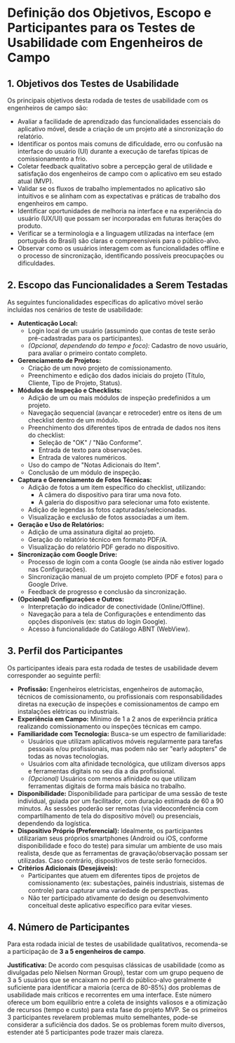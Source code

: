 # Definição dos Objetivos, Escopo e Participantes para os Testes de Usabilidade com Engenheiros de Campo

## 1. Objetivos dos Testes de Usabilidade

Os principais objetivos desta rodada de testes de usabilidade com os engenheiros de campo são:

*   Avaliar a facilidade de aprendizado das funcionalidades essenciais do aplicativo móvel, desde a criação de um projeto até a sincronização do relatório.
*   Identificar os pontos mais comuns de dificuldade, erro ou confusão na interface do usuário (UI) durante a execução de tarefas típicas de comissionamento a frio.
*   Coletar feedback qualitativo sobre a percepção geral de utilidade e satisfação dos engenheiros de campo com o aplicativo em seu estado atual (MVP).
*   Validar se os fluxos de trabalho implementados no aplicativo são intuitivos e se alinham com as expectativas e práticas de trabalho dos engenheiros em campo.
*   Identificar oportunidades de melhoria na interface e na experiência do usuário (UX/UI) que possam ser incorporadas em futuras iterações do produto.
*   Verificar se a terminologia e a linguagem utilizadas na interface (em português do Brasil) são claras e compreensíveis para o público-alvo.
*   Observar como os usuários interagem com as funcionalidades offline e o processo de sincronização, identificando possíveis preocupações ou dificuldades.

## 2. Escopo das Funcionalidades a Serem Testadas

As seguintes funcionalidades específicas do aplicativo móvel serão incluídas nos cenários de teste de usabilidade:

*   **Autenticação Local:**
    *   Login local de um usuário (assumindo que contas de teste serão pré-cadastradas para os participantes).
    *   *(Opcional, dependendo do tempo e foco):* Cadastro de novo usuário, para avaliar o primeiro contato completo.
*   **Gerenciamento de Projetos:**
    *   Criação de um novo projeto de comissionamento.
    *   Preenchimento e edição dos dados iniciais do projeto (Título, Cliente, Tipo de Projeto, Status).
*   **Módulos de Inspeção e Checklists:**
    *   Adição de um ou mais módulos de inspeção predefinidos a um projeto.
    *   Navegação sequencial (avançar e retroceder) entre os itens de um checklist dentro de um módulo.
    *   Preenchimento dos diferentes tipos de entrada de dados nos itens do checklist:
        *   Seleção de "OK" / "Não Conforme".
        *   Entrada de texto para observações.
        *   Entrada de valores numéricos.
    *   Uso do campo de "Notas Adicionais do Item".
    *   Conclusão de um módulo de inspeção.
*   **Captura e Gerenciamento de Fotos Técnicas:**
    *   Adição de fotos a um item específico do checklist, utilizando:
        *   A câmera do dispositivo para tirar uma nova foto.
        *   A galeria do dispositivo para selecionar uma foto existente.
    *   Adição de legendas às fotos capturadas/selecionadas.
    *   Visualização e exclusão de fotos associadas a um item.
*   **Geração e Uso de Relatórios:**
    *   Adição de uma assinatura digital ao projeto.
    *   Geração do relatório técnico em formato PDF/A.
    *   Visualização do relatório PDF gerado no dispositivo.
*   **Sincronização com Google Drive:**
    *   Processo de login com a conta Google (se ainda não estiver logado nas Configurações).
    *   Sincronização manual de um projeto completo (PDF e fotos) para o Google Drive.
    *   Feedback de progresso e conclusão da sincronização.
*   **(Opcional) Configurações e Outros:**
    *   Interpretação do indicador de conectividade (Online/Offline).
    *   Navegação para a tela de Configurações e entendimento das opções disponíveis (ex: status do login Google).
    *   Acesso à funcionalidade do Catálogo ABNT (WebView).

## 3. Perfil dos Participantes

Os participantes ideais para esta rodada de testes de usabilidade devem corresponder ao seguinte perfil:

*   **Profissão:** Engenheiros eletricistas, engenheiros de automação, técnicos de comissionamento, ou profissionais com responsabilidades diretas na execução de inspeções e comissionamentos de campo em instalações elétricas ou industriais.
*   **Experiência em Campo:** Mínimo de 1 a 2 anos de experiência prática realizando comissionamento ou inspeções técnicas em campo.
*   **Familiaridade com Tecnologia:** Busca-se um espectro de familiaridade:
    *   Usuários que utilizam aplicativos móveis regularmente para tarefas pessoais e/ou profissionais, mas podem não ser "early adopters" de todas as novas tecnologias.
    *   Usuários com alta afinidade tecnológica, que utilizam diversos apps e ferramentas digitais no seu dia a dia profissional.
    *   *(Opcional)* Usuários com menos afinidade ou que utilizam ferramentas digitais de forma mais básica no trabalho.
*   **Disponibilidade:** Disponibilidade para participar de uma sessão de teste individual, guiada por um facilitador, com duração estimada de 60 a 90 minutos. As sessões poderão ser remotas (via videoconferência com compartilhamento de tela do dispositivo móvel) ou presenciais, dependendo da logística.
*   **Dispositivo Próprio (Preferencial):** Idealmente, os participantes utilizariam seus próprios smartphones (Android ou iOS, conforme disponibilidade e foco do teste) para simular um ambiente de uso mais realista, desde que as ferramentas de gravação/observação possam ser utilizadas. Caso contrário, dispositivos de teste serão fornecidos.
*   **Critérios Adicionais (Desejáveis):**
    *   Participantes que atuem em diferentes tipos de projetos de comissionamento (ex: subestações, painéis industriais, sistemas de controle) para capturar uma variedade de perspectivas.
    *   Não ter participado ativamente do design ou desenvolvimento conceitual deste aplicativo específico para evitar vieses.

## 4. Número de Participantes

Para esta rodada inicial de testes de usabilidade qualitativos, recomenda-se a participação de **3 a 5 engenheiros de campo**.

**Justificativa:** De acordo com pesquisas clássicas de usabilidade (como as divulgadas pelo Nielsen Norman Group), testar com um grupo pequeno de 3 a 5 usuários que se encaixam no perfil do público-alvo geralmente é suficiente para identificar a maioria (cerca de 80-85%) dos problemas de usabilidade mais críticos e recorrentes em uma interface. Este número oferece um bom equilíbrio entre a coleta de insights valiosos e a otimização de recursos (tempo e custo) para esta fase do projeto MVP. Se os primeiros 3 participantes revelarem problemas muito semelhantes, pode-se considerar a suficiência dos dados. Se os problemas forem muito diversos, estender até 5 participantes pode trazer mais clareza.
